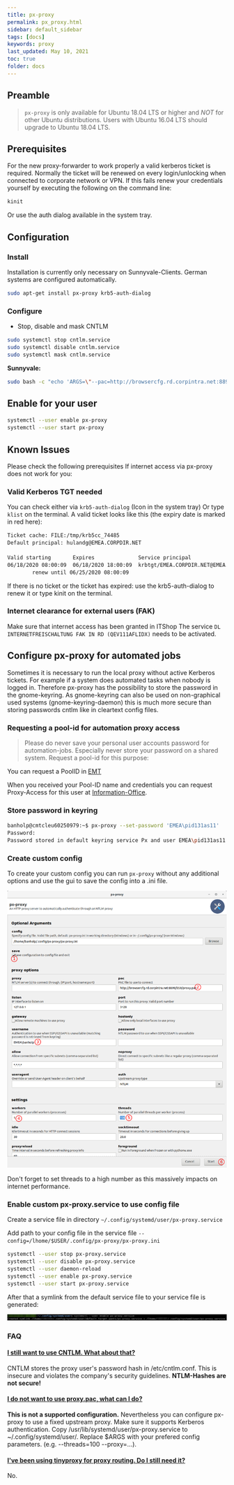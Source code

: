 ```yaml
---
title: px-proxy
permalink: px_proxy.html
sidebar: default_sidebar
tags: [docs]
keywords: proxy
last_updated: May 10, 2021
toc: true
folder: docs
---
```


## Preamble

>`px-proxy` is only available for Ubuntu 18.04 LTS or higher and _NOT_ for other Ubuntu distributions. Users with Ubuntu 16.04 LTS should upgrade to Ubuntu 18.04 LTS.

## Prerequisites

For the new proxy-forwarder to work properly a valid kerberos ticket is required. Normally the ticket will be renewed on every login/unlocking when connected to corporate network or VPN. If this fails renew your credentials yourself by executing the following on the command line:

```bash
kinit
```

Or use the auth dialog available in the system tray.

## Configuration

### Install

Installation is currently only necessary on Sunnyvale-Clients. German systems are configured automatically.

```bash
sudo apt-get install px-proxy krb5-auth-dialog
```

### Configure

- Stop, disable and mask CNTLM

```bash
sudo systemctl stop cntlm.service
sudo systemctl disable cntlm.service
sudo systemctl mask cntlm.service
```

**Sunnyvale:**

```bash
sudo bash -c "echo 'ARGS=\"--pac=http://browsercfg.rd.corpintra.net:8899/624-kerberos/proxy.pac\"' > /etc/default/px-proxy"
```

## Enable for your user

```bash
systemctl --user enable px-proxy
systemctl --user start px-proxy
```

## Known Issues

Please check the following prerequisites If internet access via px-proxy does not work for you:

### Valid Kerberos TGT needed

You can check either via `krb5-auth-dialog` (Icon in the system tray)
Or type `klist` on the terminal. A valid ticket looks like this (the expiry date is marked in red here):

```bash
Ticket cache: FILE:/tmp/krb5cc_74485
Default principal: hulandg@EMEA.CORPDIR.NET

Valid starting       Expires              Service principal
06/18/2020 08:00:09  06/18/2020 18:00:09  krbtgt/EMEA.CORPDIR.NET@EMEA.CORPDIR.NET
        renew until 06/25/2020 08:00:09
```

If there is no ticket or the ticket has expired: use the krb5-auth-dialog to renew it or type kinit on the terminal.

### Internet clearance for external users (FAK)

Make sure that internet access has been granted in ITShop
The service `DL INTERNETFREISCHALTUNG FAK IN RD (QEV111AFLIDX)` needs to be activated.

## Configure px-proxy for automated jobs

Sometimes it is necessary to run the local proxy without active Kerberos tickets. For example if a system does automated tasks when nobody is logged in. Therefore px-proxy has the possibility to store the password in the gnome-keyring.
As gnome-keyring can also be used on non-graphical used systems (gnome-keyring-daemon) this is much more secure than storing passwords cntlm like in cleartext config files.

### Requesting a pool-id for automation proxy access

> Please do never save your personal user accounts password for automation-jobs. Especially never store your password on a shared system. Request a pool-id for this purpose:

You can request a PoolID in [EMT](https://iam-tools.iam.corpintra.net/emt)

When you received your Pool-ID name and credentials you can request Proxy-Access for this user at [Information-Office](mailto:information-office@daimler.com).

### Store password in keyring

```bash
banholp@cmtcleu60250979:~$ px-proxy --set-password 'EMEA\pid131as11'
Password:
Password stored in default keyring service Px and user EMEA\pid131as11
```

### Create custom config

To create your custom config you can run `px-proxy` without any additional options and use the gui to save the config into a .ini file.

![px gui](images/docs/px_proxy/px-proxy_115.png)

Don't forget to set threads to a high number as this massively impacts on internet performance.

### Enable custom px-proxy.service to use config file

Create a service file in directory `~/.config/systemd/user/px-proxy.service`

Add path to your config file in the service file `--config=/lhome/$USER/.config/px-proxy/px-proxy.ini`

```bash
systemctl --user stop px-proxy.service
systemctl --user disable px-proxy.service
systemctl --user daemon-reload
systemctl --user enable px-proxy.service
systemctl --user start px-proxy.service
```

After that a symlink from the default service file to your service file is generated:

![symlink_px](images/docs/px_proxy/symlink_px-proxy.png)

### FAQ

<div class="panel-group" id="accordion">
    <div class="panel panel-default">
        <div class="panel-heading">
            <h4 class="panel-title">
            <a class="noCrossRef accordion-toggle" data-toggle="collapse" data-parent="#accordion" href="#collapseOne">I still want to use CNTLM. What about that?</a>
            </h4>
        </div>
        <div id="collapseOne" class="panel-collapse collapse noCrossRef">
            <div class="panel-body">
                CNTLM stores the proxy user's password hash in /etc/cntlm.conf. This is insecure and violates the company's security guidelines. <b>NTLM-Hashes are not secure!</b>
            </div>
        </div>
    </div>
    <div class="panel panel-default">
        <div class="panel-heading">
            <h4 class="panel-title">
            <a class="noCrossRef accordion-toggle" data-toggle="collapse" data-parent="#accordion" href="#collapseTwo">I do not want to use proxy.pac, what can I do?</a>
            </h4>
        </div>
        <div id="collapseTwo" class="panel-collapse collapse noCrossRef">
            <div class="panel-body">
                <b>This is not a supported configuration.</b> Nevertheless you can configure px-proxy to use a fixed upstream proxy. Make sure it supports Kerberos authentication. Copy /usr/lib/systemd/user/px-proxy.service to ~/.config/systemd/user/. Replace $ARGS with your prefered config parameters. (e.g. --threads=100 --proxy=...).
            </div>
        </div>
    </div>
    <div class="panel panel-default">
        <div class="panel-heading">
            <h4 class="panel-title">
            <a class="noCrossRef accordion-toggle" data-toggle="collapse" data-parent="#accordion" href="#collapseThree">I've been using tinyproxy for proxy routing. Do I still need it?</a>
            </h4>
        </div>
        <div id="collapseThree" class="panel-collapse collapse noCrossRef">
            <div class="panel-body">
                No.
            </div>
        </div>
    </div>
</div>
